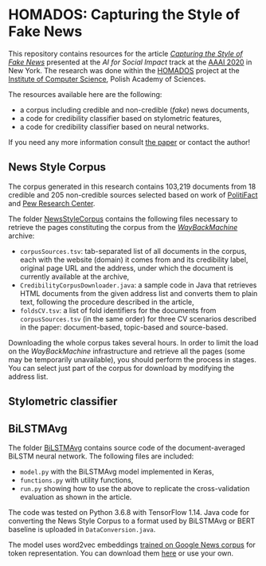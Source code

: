 # HOMADOS: Capturing the Style of Fake News

This repository contains resources for the article *[Capturing the Style of Fake News](https://home.ipipan.waw.pl/p.przybyla/bib/capturing.pdf)* presented at the *AI for Social Impact* track at the [AAAI 2020](https://aaai.org/Conferences/AAAI-20/) in New York. The research was done within the [HOMADOS](https://homados.ipipan.waw.pl/) project at the [Institute of Computer Science](https://ipipan.waw.pl/), Polish Academy of Sciences.

The resources available here are the following:
* a corpus including credible and non-credible (*fake*) news documents,
* a code for credibility classifier based on stylometric features,
* a code for credibility classifier based on neural networks.

If you need any more information consult [the paper](https://home.ipipan.waw.pl/p.przybyla/bib/capturing.pdf) or contact the author! 

## News Style Corpus
The corpus generated in this research contains 103,219 documents from 18 credible and 205 non-credible sources selected based on work of [PolitiFact](https://www.politifact.com/punditfact/article/2017/apr/20/politifacts-guide-fake-news-websites-and-what-they/) and [Pew Research Center](https://www.journalism.org/2014/10/21/political-polarization-media-habits/).

The folder [NewsStyleCorpus](NewsStyleCorpus) contains the following files necessary to retrieve the pages constituting the corpus from the *[WayBackMachine](https://web.archive.org/)* archive:
* `corpusSources.tsv`: tab-separated list of all documents in the corpus, each with the website (domain) it comes from and its credibility label, original page URL and the address, under which the document is currently available at the archive,
* `CredibilityCorpusDownloader.java`: a sample code in Java that retrieves HTML documents from the given address list and converts them to plain text, following the procedure described in the article,
* `foldsCV.tsv`: a list of fold identifiers for the documents from `corpusSources.tsv` (in the same order) for three CV scenarios described in the paper: document-based, topic-based and source-based.

Downloading the whole corpus takes several hours. In order to limit the load on the *WayBackMachine* infrastructure and retrieve all the pages (some may be temporarily unavailable), you should perform the process in stages. You can select just part of the corpus for download by modifying the address list.

## Stylometric classifier

## BiLSTMAvg
The folder [BiLSTMAvg](BiLSTMAvg) contains source code of the document-averaged BiLSTM neural network. The following files are included:
* `model.py` with the BiLSTMAvg model implemented in Keras,
* `functions.py` with utility functions,
* `run.py` showing how to use the above to replicate the cross-validation evaluation as shown in the article.

The code was tested on Python 3.6.8 with TensorFlow 1.14. Java code for converting the News Style Corpus to a format used by BiLSTMAvg or BERT baseline is uploaded in `DataConversion.java`.

The model uses word2vec embeddings [trained on Google News corpus](https://code.google.com/archive/p/word2vec/) for token representation. You can download them [here](https://home.ipipan.waw.pl/p.przybyla/GoogleNewsUnigrams.zip) or use your own.





